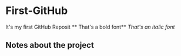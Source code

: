 # First-GitHub
It's my first GitHub Reposit
** That's a bold font**
_That's an italic font_

## Notes about the project
